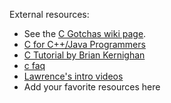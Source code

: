 External resources:
* See the [C Gotchas wiki page](https://github.com/angrave/SystemProgramming/wiki/C-Programming---Common-Gotchas).
* [C for C++/Java Programmers](http://www.ccs.neu.edu/course/com3620/parent/C-for-Java-C++/c-for-c++-alt.html)
* [C Tutorial by Brian Kernighan](http://www.lysator.liu.se/c/bwk-tutor.html)
* [c faq](http://c-faq.com/)
* [Lawrence's intro videos](http://angrave.github.io/sysassets)
* Add your favorite resources here




